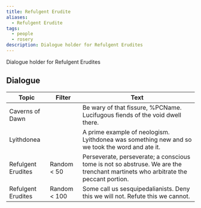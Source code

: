 ```yaml
---
title: Refulgent Erudite
aliases:
  - Refulgent Erudite
tags:
  - people
  - rosery
description: Dialogue holder for Refulgent Erudites
---
```

Dialogue holder for Refulgent Erudites
## Dialogue

| Topic              | Filter       | Text                                                                                                                             |
| ------------------ | ------------ | -------------------------------------------------------------------------------------------------------------------------------- |
| Caverns of Dawn    |              | Be wary of that fissure, %PCName. Lucifugous fiends of the void dwell there.                                                     |
| Lyithdonea         |              | A prime example of neologism. Lyithdonea was something new and so we took the word and ate it.                                   |
| Refulgent Erudites | Random < 50  | Perseverate, perseverate; a conscious tome is not so abstruse. We are the trenchant martinets who arbitrate the peccant portion. |
| Refulgent Erudites | Random < 100 | Some call us sesquipedalianists. Deny this we will not. Refute this we cannot.                                                   |

